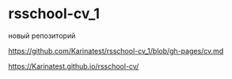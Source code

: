 # rsschool-cv_1
новый репозиторий

https://github.com/Karinatest/rsschool-cv_1/blob/gh-pages/cv.md

https://Karinatest.github.io/rsschool-cv/ 

